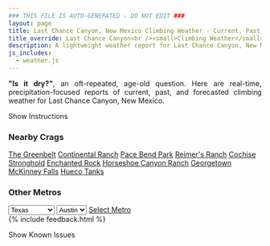 ```yaml
---
### THIS FILE IS AUTO-GENERATED - DO NOT EDIT ###
layout: page
title: Last Chance Canyon, New Mexico Climbing Weather - Current, Past, and Forecasted Report
title_override: Last Chance Canyon<br /><small>Climbing Weather</small>
description: A lightweight weather report for Last Chance Canyon, New Mexico. Optimized for slow internet connections.
js_includes:
  - weather.js
---
```


<section class="measure center lh-copy f5-ns f6 ph2 mv4" style="text-align: justify;">
<strong>"Is it dry?"</strong>, an oft-repeated, age-old question. Here are real-time,
precipitation-focused reports of current, past, and forecasted climbing weather for Last Chance Canyon, New Mexico.
</section>

<p id="settings-toggle" class="mw5 b center tc hover-light-red black-70 pointer">Show Instructions</p>
<section id="settings" class="overflow-hidden" style="display:none;">
    <div class="mv2 ph2 center">
        <div class="fn f6 tc pv2">
            <p class="measure lh-copy center"><strong>Show/hide hourly forecasts</strong> by clicking the desired day.</p>
            <hr class="mw5 p0 mv2 o-60 b0 bt b--light-red light-red bg-light-red">
            <p class="measure lh-copy center"><strong>Current and Past conditions</strong> are measured by the nearest weather station. <strong>Forecast conditions</strong> are calculated and polled separately.</p>
            <hr class="mw5 p0 mv2 o-60 b0 bt b--light-red light-red bg-light-red">
            <p class="measure lh-copy center"><strong>Having issues?</strong> Try <a id="clear-cache" class="no-underline relative fancy-link light-red hover-light-red" href="#">clearing the local cache</a>.</p>
            <hr class="mw5 p0 mv2 o-60 b0 bt b--light-red light-red bg-light-red">
            <p class="measure lh-copy center">Weather data sourced from <a class="no-underline fancy-link relative light-red" target="_blank" href="https://www.weather.gov/documentation/services-web-api">weather.gov</a>.</p>
        </div>
    </div>
</section>
<section id="weather" data-crag="last-chance-canyon-new-mexico" class="mv4-ns mv3 ph2 center"></section>
<section id="nearby" class="tc lh-copy">
  <h3>Nearby Crags</h3>
<a class="nowrap no-underline fancy-link relative light-red mh3" href="/crags/the-greenbelt-texas-weather.html">The Greenbelt</a>
<a class="nowrap no-underline fancy-link relative light-red mh3" href="/crags/continental-ranch-texas-weather.html">Continental Ranch</a>
<a class="nowrap no-underline fancy-link relative light-red mh3" href="/crags/pace-bend-park-texas-weather.html">Pace Bend Park</a>
<a class="nowrap no-underline fancy-link relative light-red mh3" href="/crags/reimers-ranch-texas-weather.html">Reimer's Ranch</a>
<a class="nowrap no-underline fancy-link relative light-red mh3" href="/crags/cochise-stronghold-arizona-weather.html">Cochise Stronghold</a>
<a class="nowrap no-underline fancy-link relative light-red mh3" href="/crags/enchanted-rock-texas-weather.html">Enchanted Rock</a>
<a class="nowrap no-underline fancy-link relative light-red mh3" href="/crags/horseshoe-canyon-ranch-arkansas-weather.html">Horseshoe Canyon Ranch</a>
<a class="nowrap no-underline fancy-link relative light-red mh3" href="/crags/georgetown-texas-weather.html">Georgetown</a>
<a class="nowrap no-underline fancy-link relative light-red mh3" href="/crags/mckinney-falls-texas-weather.html">McKinney Falls</a>
<a class="nowrap no-underline fancy-link relative light-red mh3" href="/crags/hueco-tanks-texas-weather.html">Hueco Tanks</a>
</section>
<section id="nearby" class="tc lh-copy">
  <h3>Other Metros</h3>
  <select class="ma1 bg-near-white pa2" id="stateSel">
    <option value="Texas" selected>Texas</option>
    <option value="Washington">Washington</option>
    <option value="Colorado">Colorado</option>
    <option value="Tennessee">Tennessee</option>
    <option value="Utah">Utah</option>
    <option value="California">California</option>
  </select>
  <select class="ma1 bg-near-white pa2" id="citySel">
    <option value="Austin" selected>Austin</option>
  </select>
  <a id="selectMetro" class="f6 link dim ph3 pv2 ma1 dib white bg-light-red" href="/crags/austin-texas-weather.html">Select Metro</a>
  <script>
    var states = [];
    states["Texas"] = "Austin"
    states["Washington"] = "Seattle"
    states["Colorado"] = "Denver"
    states["Tennessee"] = "Nashville"
    states["Utah"] = "Salt Lake City"
    states["California"] = "San Francisco|Los Angeles"
  </script>
</section>
{% include feedback.html %}
<p id="issues-toggle" class="mw5 b center tc hover-light-red black-70 pointer">Show Known Issues</p>
<section id="issues" class="overflow-hidden tc f6">
</section>

<script>
  var weekly_MAF_16_149 = {"updated":"2021-10-17T07:41:27+00:00","units":"us","forecastGenerator":"BaselineForecastGenerator","generatedAt":"2021-10-17T08:42:36+00:00","updateTime":"2021-10-17T07:41:27+00:00","validTimes":"2021-10-17T01:00:00+00:00/P8DT6H","elevation":{"unitCode":"wmoUnit:m","value":1432.8648},"periods":[{"number":1,"name":"Overnight","startTime":"2021-10-17T02:00:00-06:00","endTime":"2021-10-17T06:00:00-06:00","isDaytime":false,"temperature":47,"temperatureUnit":"F","temperatureTrend":null,"windSpeed":"7 mph","windDirection":"ESE","icon":"https://api.weather.gov/icons/land/night/sct?size=medium","shortForecast":"Partly Cloudy","detailedForecast":"Partly cloudy, with a low around 47. East southeast wind around 7 mph."},{"number":2,"name":"Sunday","startTime":"2021-10-17T06:00:00-06:00","endTime":"2021-10-17T18:00:00-06:00","isDaytime":true,"temperature":74,"temperatureUnit":"F","temperatureTrend":null,"windSpeed":"6 to 9 mph","windDirection":"ESE","icon":"https://api.weather.gov/icons/land/day/few?size=medium","shortForecast":"Sunny","detailedForecast":"Sunny, with a high near 74. East southeast wind 6 to 9 mph."},{"number":3,"name":"Sunday Night","startTime":"2021-10-17T18:00:00-06:00","endTime":"2021-10-18T06:00:00-06:00","isDaytime":false,"temperature":54,"temperatureUnit":"F","temperatureTrend":null,"windSpeed":"3 to 9 mph","windDirection":"SSE","icon":"https://api.weather.gov/icons/land/night/sct?size=medium","shortForecast":"Partly Cloudy","detailedForecast":"Partly cloudy, with a low around 54. South southeast wind 3 to 9 mph."},{"number":4,"name":"Monday","startTime":"2021-10-18T06:00:00-06:00","endTime":"2021-10-18T18:00:00-06:00","isDaytime":true,"temperature":79,"temperatureUnit":"F","temperatureTrend":null,"windSpeed":"7 to 18 mph","windDirection":"SW","icon":"https://api.weather.gov/icons/land/day/sct?size=medium","shortForecast":"Mostly Sunny","detailedForecast":"Mostly sunny, with a high near 79. Southwest wind 7 to 18 mph, with gusts as high as 26 mph."},{"number":5,"name":"Monday Night","startTime":"2021-10-18T18:00:00-06:00","endTime":"2021-10-19T06:00:00-06:00","isDaytime":false,"temperature":53,"temperatureUnit":"F","temperatureTrend":null,"windSpeed":"6 to 10 mph","windDirection":"SW","icon":"https://api.weather.gov/icons/land/night/few?size=medium","shortForecast":"Mostly Clear","detailedForecast":"Mostly clear, with a low around 53. Southwest wind 6 to 10 mph."},{"number":6,"name":"Tuesday","startTime":"2021-10-19T06:00:00-06:00","endTime":"2021-10-19T18:00:00-06:00","isDaytime":true,"temperature":77,"temperatureUnit":"F","temperatureTrend":null,"windSpeed":"6 to 16 mph","windDirection":"WSW","icon":"https://api.weather.gov/icons/land/day/skc?size=medium","shortForecast":"Sunny","detailedForecast":"Sunny, with a high near 77. West southwest wind 6 to 16 mph, with gusts as high as 23 mph."},{"number":7,"name":"Tuesday Night","startTime":"2021-10-19T18:00:00-06:00","endTime":"2021-10-20T06:00:00-06:00","isDaytime":false,"temperature":52,"temperatureUnit":"F","temperatureTrend":null,"windSpeed":"2 to 10 mph","windDirection":"WSW","icon":"https://api.weather.gov/icons/land/night/skc?size=medium","shortForecast":"Clear","detailedForecast":"Clear, with a low around 52. West southwest wind 2 to 10 mph."},{"number":8,"name":"Wednesday","startTime":"2021-10-20T06:00:00-06:00","endTime":"2021-10-20T18:00:00-06:00","isDaytime":true,"temperature":76,"temperatureUnit":"F","temperatureTrend":null,"windSpeed":"2 to 8 mph","windDirection":"W","icon":"https://api.weather.gov/icons/land/day/few?size=medium","shortForecast":"Sunny","detailedForecast":"Sunny, with a high near 76. West wind 2 to 8 mph."},{"number":9,"name":"Wednesday Night","startTime":"2021-10-20T18:00:00-06:00","endTime":"2021-10-21T06:00:00-06:00","isDaytime":false,"temperature":52,"temperatureUnit":"F","temperatureTrend":null,"windSpeed":"6 mph","windDirection":"SE","icon":"https://api.weather.gov/icons/land/night/sct?size=medium","shortForecast":"Partly Cloudy","detailedForecast":"Partly cloudy, with a low around 52. Southeast wind around 6 mph."},{"number":10,"name":"Thursday","startTime":"2021-10-21T06:00:00-06:00","endTime":"2021-10-21T18:00:00-06:00","isDaytime":true,"temperature":78,"temperatureUnit":"F","temperatureTrend":null,"windSpeed":"5 to 9 mph","windDirection":"SE","icon":"https://api.weather.gov/icons/land/day/few?size=medium","shortForecast":"Sunny","detailedForecast":"Sunny, with a high near 78."},{"number":11,"name":"Thursday Night","startTime":"2021-10-21T18:00:00-06:00","endTime":"2021-10-22T06:00:00-06:00","isDaytime":false,"temperature":53,"temperatureUnit":"F","temperatureTrend":null,"windSpeed":"3 to 7 mph","windDirection":"SSW","icon":"https://api.weather.gov/icons/land/night/few?size=medium","shortForecast":"Mostly Clear","detailedForecast":"Mostly clear, with a low around 53."},{"number":12,"name":"Friday","startTime":"2021-10-22T06:00:00-06:00","endTime":"2021-10-22T18:00:00-06:00","isDaytime":true,"temperature":79,"temperatureUnit":"F","temperatureTrend":null,"windSpeed":"5 to 9 mph","windDirection":"SW","icon":"https://api.weather.gov/icons/land/day/skc?size=medium","shortForecast":"Sunny","detailedForecast":"Sunny, with a high near 79."},{"number":13,"name":"Friday Night","startTime":"2021-10-22T18:00:00-06:00","endTime":"2021-10-23T06:00:00-06:00","isDaytime":false,"temperature":54,"temperatureUnit":"F","temperatureTrend":null,"windSpeed":"5 to 9 mph","windDirection":"SSE","icon":"https://api.weather.gov/icons/land/night/few?size=medium","shortForecast":"Mostly Clear","detailedForecast":"Mostly clear, with a low around 54."},{"number":14,"name":"Saturday","startTime":"2021-10-23T06:00:00-06:00","endTime":"2021-10-23T18:00:00-06:00","isDaytime":true,"temperature":79,"temperatureUnit":"F","temperatureTrend":null,"windSpeed":"6 to 13 mph","windDirection":"SSW","icon":"https://api.weather.gov/icons/land/day/few?size=medium","shortForecast":"Sunny","detailedForecast":"Sunny, with a high near 79."}]}
  var hourly_MAF_16_149 = {"@context":["https://geojson.org/geojson-ld/geojson-context.jsonld",{"@version":"1.1","wx":"https://api.weather.gov/ontology#","geo":"http://www.opengis.net/ont/geosparql#","unit":"http://codes.wmo.int/common/unit/","@vocab":"https://api.weather.gov/ontology#"}],"type":"Feature","geometry":{"type":"Polygon","coordinates":[[[-104.959325,32.2429823],[-104.9573598,32.2203925],[-104.93070320000001,32.222049600000005],[-104.93266310000001,32.244639600000006],[-104.959325,32.2429823]]]},"properties":{"updated":"2021-10-17T07:41:27+00:00","units":"us","forecastGenerator":"HourlyForecastGenerator","generatedAt":"2021-10-17T08:42:37+00:00","updateTime":"2021-10-17T07:41:27+00:00","validTimes":"2021-10-17T01:00:00+00:00/P8DT6H","elevation":{"unitCode":"wmoUnit:m","value":1432.8648},"periods":[{"number":1,"name":"","startTime":"2021-10-17T02:00:00-06:00","endTime":"2021-10-17T03:00:00-06:00","isDaytime":false,"temperature":49,"temperatureUnit":"F","temperatureTrend":null,"windSpeed":"7 mph","windDirection":"E","icon":"https://api.weather.gov/icons/land/night/sct?size=small","shortForecast":"Partly Cloudy","detailedForecast":""},{"number":2,"name":"","startTime":"2021-10-17T03:00:00-06:00","endTime":"2021-10-17T04:00:00-06:00","isDaytime":false,"temperature":49,"temperatureUnit":"F","temperatureTrend":null,"windSpeed":"6 mph","windDirection":"ESE","icon":"https://api.weather.gov/icons/land/night/sct?size=small","shortForecast":"Partly Cloudy","detailedForecast":""},{"number":3,"name":"","startTime":"2021-10-17T04:00:00-06:00","endTime":"2021-10-17T05:00:00-06:00","isDaytime":false,"temperature":49,"temperatureUnit":"F","temperatureTrend":null,"windSpeed":"6 mph","windDirection":"ESE","icon":"https://api.weather.gov/icons/land/night/sct?size=small","shortForecast":"Partly Cloudy","detailedForecast":""},{"number":4,"name":"","startTime":"2021-10-17T05:00:00-06:00","endTime":"2021-10-17T06:00:00-06:00","isDaytime":false,"temperature":48,"temperatureUnit":"F","temperatureTrend":null,"windSpeed":"6 mph","windDirection":"ESE","icon":"https://api.weather.gov/icons/land/night/sct?size=small","shortForecast":"Partly Cloudy","detailedForecast":""},{"number":5,"name":"","startTime":"2021-10-17T06:00:00-06:00","endTime":"2021-10-17T07:00:00-06:00","isDaytime":true,"temperature":48,"temperatureUnit":"F","temperatureTrend":null,"windSpeed":"8 mph","windDirection":"ESE","icon":"https://api.weather.gov/icons/land/day/sct?size=small","shortForecast":"Mostly Sunny","detailedForecast":""},{"number":6,"name":"","startTime":"2021-10-17T07:00:00-06:00","endTime":"2021-10-17T08:00:00-06:00","isDaytime":true,"temperature":47,"temperatureUnit":"F","temperatureTrend":null,"windSpeed":"7 mph","windDirection":"ESE","icon":"https://api.weather.gov/icons/land/day/sct?size=small","shortForecast":"Mostly Sunny","detailedForecast":""},{"number":7,"name":"","startTime":"2021-10-17T08:00:00-06:00","endTime":"2021-10-17T09:00:00-06:00","isDaytime":true,"temperature":50,"temperatureUnit":"F","temperatureTrend":null,"windSpeed":"6 mph","windDirection":"ESE","icon":"https://api.weather.gov/icons/land/day/few?size=small","shortForecast":"Sunny","detailedForecast":""},{"number":8,"name":"","startTime":"2021-10-17T09:00:00-06:00","endTime":"2021-10-17T10:00:00-06:00","isDaytime":true,"temperature":57,"temperatureUnit":"F","temperatureTrend":null,"windSpeed":"6 mph","windDirection":"ESE","icon":"https://api.weather.gov/icons/land/day/few?size=small","shortForecast":"Sunny","detailedForecast":""},{"number":9,"name":"","startTime":"2021-10-17T10:00:00-06:00","endTime":"2021-10-17T11:00:00-06:00","isDaytime":true,"temperature":62,"temperatureUnit":"F","temperatureTrend":null,"windSpeed":"6 mph","windDirection":"NNW","icon":"https://api.weather.gov/icons/land/day/few?size=small","shortForecast":"Sunny","detailedForecast":""},{"number":10,"name":"","startTime":"2021-10-17T11:00:00-06:00","endTime":"2021-10-17T12:00:00-06:00","isDaytime":true,"temperature":66,"temperatureUnit":"F","temperatureTrend":null,"windSpeed":"7 mph","windDirection":"N","icon":"https://api.weather.gov/icons/land/day/few?size=small","shortForecast":"Sunny","detailedForecast":""},{"number":11,"name":"","startTime":"2021-10-17T12:00:00-06:00","endTime":"2021-10-17T13:00:00-06:00","isDaytime":true,"temperature":68,"temperatureUnit":"F","temperatureTrend":null,"windSpeed":"8 mph","windDirection":"S","icon":"https://api.weather.gov/icons/land/day/skc?size=small","shortForecast":"Sunny","detailedForecast":""},{"number":12,"name":"","startTime":"2021-10-17T13:00:00-06:00","endTime":"2021-10-17T14:00:00-06:00","isDaytime":true,"temperature":71,"temperatureUnit":"F","temperatureTrend":null,"windSpeed":"8 mph","windDirection":"S","icon":"https://api.weather.gov/icons/land/day/skc?size=small","shortForecast":"Sunny","detailedForecast":""},{"number":13,"name":"","startTime":"2021-10-17T14:00:00-06:00","endTime":"2021-10-17T15:00:00-06:00","isDaytime":true,"temperature":72,"temperatureUnit":"F","temperatureTrend":null,"windSpeed":"8 mph","windDirection":"SSE","icon":"https://api.weather.gov/icons/land/day/skc?size=small","shortForecast":"Sunny","detailedForecast":""},{"number":14,"name":"","startTime":"2021-10-17T15:00:00-06:00","endTime":"2021-10-17T16:00:00-06:00","isDaytime":true,"temperature":73,"temperatureUnit":"F","temperatureTrend":null,"windSpeed":"8 mph","windDirection":"SSE","icon":"https://api.weather.gov/icons/land/day/skc?size=small","shortForecast":"Sunny","detailedForecast":""},{"number":15,"name":"","startTime":"2021-10-17T16:00:00-06:00","endTime":"2021-10-17T17:00:00-06:00","isDaytime":true,"temperature":74,"temperatureUnit":"F","temperatureTrend":null,"windSpeed":"8 mph","windDirection":"SSE","icon":"https://api.weather.gov/icons/land/day/skc?size=small","shortForecast":"Sunny","detailedForecast":""},{"number":16,"name":"","startTime":"2021-10-17T17:00:00-06:00","endTime":"2021-10-17T18:00:00-06:00","isDaytime":true,"temperature":73,"temperatureUnit":"F","temperatureTrend":null,"windSpeed":"9 mph","windDirection":"SSE","icon":"https://api.weather.gov/icons/land/day/few?size=small","shortForecast":"Sunny","detailedForecast":""},{"number":17,"name":"","startTime":"2021-10-17T18:00:00-06:00","endTime":"2021-10-17T19:00:00-06:00","isDaytime":false,"temperature":70,"temperatureUnit":"F","temperatureTrend":null,"windSpeed":"9 mph","windDirection":"SSE","icon":"https://api.weather.gov/icons/land/night/few?size=small","shortForecast":"Mostly Clear","detailedForecast":""},{"number":18,"name":"","startTime":"2021-10-17T19:00:00-06:00","endTime":"2021-10-17T20:00:00-06:00","isDaytime":false,"temperature":65,"temperatureUnit":"F","temperatureTrend":null,"windSpeed":"8 mph","windDirection":"SE","icon":"https://api.weather.gov/icons/land/night/few?size=small","shortForecast":"Mostly Clear","detailedForecast":""},{"number":19,"name":"","startTime":"2021-10-17T20:00:00-06:00","endTime":"2021-10-17T21:00:00-06:00","isDaytime":false,"temperature":63,"temperatureUnit":"F","temperatureTrend":null,"windSpeed":"9 mph","windDirection":"ESE","icon":"https://api.weather.gov/icons/land/night/few?size=small","shortForecast":"Mostly Clear","detailedForecast":""},{"number":20,"name":"","startTime":"2021-10-17T21:00:00-06:00","endTime":"2021-10-17T22:00:00-06:00","isDaytime":false,"temperature":62,"temperatureUnit":"F","temperatureTrend":null,"windSpeed":"9 mph","windDirection":"ESE","icon":"https://api.weather.gov/icons/land/night/sct?size=small","shortForecast":"Partly Cloudy","detailedForecast":""},{"number":21,"name":"","startTime":"2021-10-17T22:00:00-06:00","endTime":"2021-10-17T23:00:00-06:00","isDaytime":false,"temperature":60,"temperatureUnit":"F","temperatureTrend":null,"windSpeed":"9 mph","windDirection":"E","icon":"https://api.weather.gov/icons/land/night/sct?size=small","shortForecast":"Partly Cloudy","detailedForecast":""},{"number":22,"name":"","startTime":"2021-10-17T23:00:00-06:00","endTime":"2021-10-18T00:00:00-06:00","isDaytime":false,"temperature":59,"temperatureUnit":"F","temperatureTrend":null,"windSpeed":"9 mph","windDirection":"E","icon":"https://api.weather.gov/icons/land/night/bkn?size=small","shortForecast":"Mostly Cloudy","detailedForecast":""},{"number":23,"name":"","startTime":"2021-10-18T00:00:00-06:00","endTime":"2021-10-18T01:00:00-06:00","isDaytime":false,"temperature":58,"temperatureUnit":"F","temperatureTrend":null,"windSpeed":"8 mph","windDirection":"E","icon":"https://api.weather.gov/icons/land/night/bkn?size=small","shortForecast":"Mostly Cloudy","detailedForecast":""},{"number":24,"name":"","startTime":"2021-10-18T01:00:00-06:00","endTime":"2021-10-18T02:00:00-06:00","isDaytime":false,"temperature":57,"temperatureUnit":"F","temperatureTrend":null,"windSpeed":"3 mph","windDirection":"E","icon":"https://api.weather.gov/icons/land/night/bkn?size=small","shortForecast":"Mostly Cloudy","detailedForecast":""},{"number":25,"name":"","startTime":"2021-10-18T02:00:00-06:00","endTime":"2021-10-18T03:00:00-06:00","isDaytime":false,"temperature":58,"temperatureUnit":"F","temperatureTrend":null,"windSpeed":"3 mph","windDirection":"SSW","icon":"https://api.weather.gov/icons/land/night/bkn?size=small","shortForecast":"Mostly Cloudy","detailedForecast":""},{"number":26,"name":"","startTime":"2021-10-18T03:00:00-06:00","endTime":"2021-10-18T04:00:00-06:00","isDaytime":false,"temperature":57,"temperatureUnit":"F","temperatureTrend":null,"windSpeed":"7 mph","windDirection":"SSW","icon":"https://api.weather.gov/icons/land/night/bkn?size=small","shortForecast":"Mostly Cloudy","detailedForecast":""},{"number":27,"name":"","startTime":"2021-10-18T04:00:00-06:00","endTime":"2021-10-18T05:00:00-06:00","isDaytime":false,"temperature":57,"temperatureUnit":"F","temperatureTrend":null,"windSpeed":"8 mph","windDirection":"S","icon":"https://api.weather.gov/icons/land/night/bkn?size=small","shortForecast":"Mostly Cloudy","detailedForecast":""},{"number":28,"name":"","startTime":"2021-10-18T05:00:00-06:00","endTime":"2021-10-18T06:00:00-06:00","isDaytime":false,"temperature":56,"temperatureUnit":"F","temperatureTrend":null,"windSpeed":"9 mph","windDirection":"SSW","icon":"https://api.weather.gov/icons/land/night/bkn?size=small","shortForecast":"Mostly Cloudy","detailedForecast":""},{"number":29,"name":"","startTime":"2021-10-18T06:00:00-06:00","endTime":"2021-10-18T07:00:00-06:00","isDaytime":true,"temperature":56,"temperatureUnit":"F","temperatureTrend":null,"windSpeed":"8 mph","windDirection":"SSW","icon":"https://api.weather.gov/icons/land/day/bkn?size=small","shortForecast":"Mostly Cloudy","detailedForecast":""},{"number":30,"name":"","startTime":"2021-10-18T07:00:00-06:00","endTime":"2021-10-18T08:00:00-06:00","isDaytime":true,"temperature":54,"temperatureUnit":"F","temperatureTrend":null,"windSpeed":"7 mph","windDirection":"SSW","icon":"https://api.weather.gov/icons/land/day/bkn?size=small","shortForecast":"Partly Sunny","detailedForecast":""},{"number":31,"name":"","startTime":"2021-10-18T08:00:00-06:00","endTime":"2021-10-18T09:00:00-06:00","isDaytime":true,"temperature":58,"temperatureUnit":"F","temperatureTrend":null,"windSpeed":"7 mph","windDirection":"SSW","icon":"https://api.weather.gov/icons/land/day/bkn?size=small","shortForecast":"Partly Sunny","detailedForecast":""},{"number":32,"name":"","startTime":"2021-10-18T09:00:00-06:00","endTime":"2021-10-18T10:00:00-06:00","isDaytime":true,"temperature":63,"temperatureUnit":"F","temperatureTrend":null,"windSpeed":"8 mph","windDirection":"WSW","icon":"https://api.weather.gov/icons/land/day/bkn?size=small","shortForecast":"Partly Sunny","detailedForecast":""},{"number":33,"name":"","startTime":"2021-10-18T10:00:00-06:00","endTime":"2021-10-18T11:00:00-06:00","isDaytime":true,"temperature":68,"temperatureUnit":"F","temperatureTrend":null,"windSpeed":"10 mph","windDirection":"WSW","icon":"https://api.weather.gov/icons/land/day/bkn?size=small","shortForecast":"Partly Sunny","detailedForecast":""},{"number":34,"name":"","startTime":"2021-10-18T11:00:00-06:00","endTime":"2021-10-18T12:00:00-06:00","isDaytime":true,"temperature":71,"temperatureUnit":"F","temperatureTrend":null,"windSpeed":"12 mph","windDirection":"WSW","icon":"https://api.weather.gov/icons/land/day/sct?size=small","shortForecast":"Mostly Sunny","detailedForecast":""},{"number":35,"name":"","startTime":"2021-10-18T12:00:00-06:00","endTime":"2021-10-18T13:00:00-06:00","isDaytime":true,"temperature":74,"temperatureUnit":"F","temperatureTrend":null,"windSpeed":"14 mph","windDirection":"WSW","icon":"https://api.weather.gov/icons/land/day/sct?size=small","shortForecast":"Mostly Sunny","detailedForecast":""},{"number":36,"name":"","startTime":"2021-10-18T13:00:00-06:00","endTime":"2021-10-18T14:00:00-06:00","isDaytime":true,"temperature":76,"temperatureUnit":"F","temperatureTrend":null,"windSpeed":"16 mph","windDirection":"WSW","icon":"https://api.weather.gov/icons/land/day/sct?size=small","shortForecast":"Mostly Sunny","detailedForecast":""},{"number":37,"name":"","startTime":"2021-10-18T14:00:00-06:00","endTime":"2021-10-18T15:00:00-06:00","isDaytime":true,"temperature":78,"temperatureUnit":"F","temperatureTrend":null,"windSpeed":"17 mph","windDirection":"WSW","icon":"https://api.weather.gov/icons/land/day/sct?size=small","shortForecast":"Mostly Sunny","detailedForecast":""},{"number":38,"name":"","startTime":"2021-10-18T15:00:00-06:00","endTime":"2021-10-18T16:00:00-06:00","isDaytime":true,"temperature":79,"temperatureUnit":"F","temperatureTrend":null,"windSpeed":"18 mph","windDirection":"WSW","icon":"https://api.weather.gov/icons/land/day/few?size=small","shortForecast":"Sunny","detailedForecast":""},{"number":39,"name":"","startTime":"2021-10-18T16:00:00-06:00","endTime":"2021-10-18T17:00:00-06:00","isDaytime":true,"temperature":79,"temperatureUnit":"F","temperatureTrend":null,"windSpeed":"18 mph","windDirection":"WSW","icon":"https://api.weather.gov/icons/land/day/few?size=small","shortForecast":"Sunny","detailedForecast":""},{"number":40,"name":"","startTime":"2021-10-18T17:00:00-06:00","endTime":"2021-10-18T18:00:00-06:00","isDaytime":true,"temperature":78,"temperatureUnit":"F","temperatureTrend":null,"windSpeed":"18 mph","windDirection":"WSW","icon":"https://api.weather.gov/icons/land/day/few?size=small","shortForecast":"Sunny","detailedForecast":""},{"number":41,"name":"","startTime":"2021-10-18T18:00:00-06:00","endTime":"2021-10-18T19:00:00-06:00","isDaytime":false,"temperature":76,"temperatureUnit":"F","temperatureTrend":null,"windSpeed":"10 mph","windDirection":"SW","icon":"https://api.weather.gov/icons/land/night/few?size=small","shortForecast":"Mostly Clear","detailedForecast":""},{"number":42,"name":"","startTime":"2021-10-18T19:00:00-06:00","endTime":"2021-10-18T20:00:00-06:00","isDaytime":false,"temperature":72,"temperatureUnit":"F","temperatureTrend":null,"windSpeed":"8 mph","windDirection":"SW","icon":"https://api.weather.gov/icons/land/night/few?size=small","shortForecast":"Mostly Clear","detailedForecast":""},{"number":43,"name":"","startTime":"2021-10-18T20:00:00-06:00","endTime":"2021-10-18T21:00:00-06:00","isDaytime":false,"temperature":68,"temperatureUnit":"F","temperatureTrend":null,"windSpeed":"7 mph","windDirection":"SSW","icon":"https://api.weather.gov/icons/land/night/few?size=small","shortForecast":"Mostly Clear","detailedForecast":""},{"number":44,"name":"","startTime":"2021-10-18T21:00:00-06:00","endTime":"2021-10-18T22:00:00-06:00","isDaytime":false,"temperature":65,"temperatureUnit":"F","temperatureTrend":null,"windSpeed":"6 mph","windDirection":"SSW","icon":"https://api.weather.gov/icons/land/night/few?size=small","shortForecast":"Mostly Clear","detailedForecast":""},{"number":45,"name":"","startTime":"2021-10-18T22:00:00-06:00","endTime":"2021-10-18T23:00:00-06:00","isDaytime":false,"temperature":63,"temperatureUnit":"F","temperatureTrend":null,"windSpeed":"6 mph","windDirection":"SSW","icon":"https://api.weather.gov/icons/land/night/few?size=small","shortForecast":"Mostly Clear","detailedForecast":""},{"number":46,"name":"","startTime":"2021-10-18T23:00:00-06:00","endTime":"2021-10-19T00:00:00-06:00","isDaytime":false,"temperature":62,"temperatureUnit":"F","temperatureTrend":null,"windSpeed":"7 mph","windDirection":"SW","icon":"https://api.weather.gov/icons/land/night/few?size=small","shortForecast":"Mostly Clear","detailedForecast":""},{"number":47,"name":"","startTime":"2021-10-19T00:00:00-06:00","endTime":"2021-10-19T01:00:00-06:00","isDaytime":false,"temperature":61,"temperatureUnit":"F","temperatureTrend":null,"windSpeed":"7 mph","windDirection":"SW","icon":"https://api.weather.gov/icons/land/night/skc?size=small","shortForecast":"Clear","detailedForecast":""},{"number":48,"name":"","startTime":"2021-10-19T01:00:00-06:00","endTime":"2021-10-19T02:00:00-06:00","isDaytime":false,"temperature":59,"temperatureUnit":"F","temperatureTrend":null,"windSpeed":"7 mph","windDirection":"SW","icon":"https://api.weather.gov/icons/land/night/skc?size=small","shortForecast":"Clear","detailedForecast":""},{"number":49,"name":"","startTime":"2021-10-19T02:00:00-06:00","endTime":"2021-10-19T03:00:00-06:00","isDaytime":false,"temperature":58,"temperatureUnit":"F","temperatureTrend":null,"windSpeed":"6 mph","windDirection":"SW","icon":"https://api.weather.gov/icons/land/night/skc?size=small","shortForecast":"Clear","detailedForecast":""},{"number":50,"name":"","startTime":"2021-10-19T03:00:00-06:00","endTime":"2021-10-19T04:00:00-06:00","isDaytime":false,"temperature":56,"temperatureUnit":"F","temperatureTrend":null,"windSpeed":"6 mph","windDirection":"SW","icon":"https://api.weather.gov/icons/land/night/skc?size=small","shortForecast":"Clear","detailedForecast":""},{"number":51,"name":"","startTime":"2021-10-19T04:00:00-06:00","endTime":"2021-10-19T05:00:00-06:00","isDaytime":false,"temperature":54,"temperatureUnit":"F","temperatureTrend":null,"windSpeed":"6 mph","windDirection":"SW","icon":"https://api.weather.gov/icons/land/night/skc?size=small","shortForecast":"Clear","detailedForecast":""},{"number":52,"name":"","startTime":"2021-10-19T05:00:00-06:00","endTime":"2021-10-19T06:00:00-06:00","isDaytime":false,"temperature":53,"temperatureUnit":"F","temperatureTrend":null,"windSpeed":"6 mph","windDirection":"SW","icon":"https://api.weather.gov/icons/land/night/skc?size=small","shortForecast":"Clear","detailedForecast":""},{"number":53,"name":"","startTime":"2021-10-19T06:00:00-06:00","endTime":"2021-10-19T07:00:00-06:00","isDaytime":true,"temperature":53,"temperatureUnit":"F","temperatureTrend":null,"windSpeed":"6 mph","windDirection":"SW","icon":"https://api.weather.gov/icons/land/day/few?size=small","shortForecast":"Sunny","detailedForecast":""},{"number":54,"name":"","startTime":"2021-10-19T07:00:00-06:00","endTime":"2021-10-19T08:00:00-06:00","isDaytime":true,"temperature":55,"temperatureUnit":"F","temperatureTrend":null,"windSpeed":"7 mph","windDirection":"SW","icon":"https://api.weather.gov/icons/land/day/few?size=small","shortForecast":"Sunny","detailedForecast":""},{"number":55,"name":"","startTime":"2021-10-19T08:00:00-06:00","endTime":"2021-10-19T09:00:00-06:00","isDaytime":true,"temperature":58,"temperatureUnit":"F","temperatureTrend":null,"windSpeed":"8 mph","windDirection":"WSW","icon":"https://api.weather.gov/icons/land/day/few?size=small","shortForecast":"Sunny","detailedForecast":""},{"number":56,"name":"","startTime":"2021-10-19T09:00:00-06:00","endTime":"2021-10-19T10:00:00-06:00","isDaytime":true,"temperature":62,"temperatureUnit":"F","temperatureTrend":null,"windSpeed":"9 mph","windDirection":"WSW","icon":"https://api.weather.gov/icons/land/day/skc?size=small","shortForecast":"Sunny","detailedForecast":""},{"number":57,"name":"","startTime":"2021-10-19T10:00:00-06:00","endTime":"2021-10-19T11:00:00-06:00","isDaytime":true,"temperature":66,"temperatureUnit":"F","temperatureTrend":null,"windSpeed":"12 mph","windDirection":"WSW","icon":"https://api.weather.gov/icons/land/day/skc?size=small","shortForecast":"Sunny","detailedForecast":""},{"number":58,"name":"","startTime":"2021-10-19T11:00:00-06:00","endTime":"2021-10-19T12:00:00-06:00","isDaytime":true,"temperature":70,"temperatureUnit":"F","temperatureTrend":null,"windSpeed":"14 mph","windDirection":"WSW","icon":"https://api.weather.gov/icons/land/day/skc?size=small","shortForecast":"Sunny","detailedForecast":""},{"number":59,"name":"","startTime":"2021-10-19T12:00:00-06:00","endTime":"2021-10-19T13:00:00-06:00","isDaytime":true,"temperature":74,"temperatureUnit":"F","temperatureTrend":null,"windSpeed":"15 mph","windDirection":"WSW","icon":"https://api.weather.gov/icons/land/day/skc?size=small","shortForecast":"Sunny","detailedForecast":""},{"number":60,"name":"","startTime":"2021-10-19T13:00:00-06:00","endTime":"2021-10-19T14:00:00-06:00","isDaytime":true,"temperature":76,"temperatureUnit":"F","temperatureTrend":null,"windSpeed":"16 mph","windDirection":"WSW","icon":"https://api.weather.gov/icons/land/day/skc?size=small","shortForecast":"Sunny","detailedForecast":""},{"number":61,"name":"","startTime":"2021-10-19T14:00:00-06:00","endTime":"2021-10-19T15:00:00-06:00","isDaytime":true,"temperature":77,"temperatureUnit":"F","temperatureTrend":null,"windSpeed":"16 mph","windDirection":"WSW","icon":"https://api.weather.gov/icons/land/day/skc?size=small","shortForecast":"Sunny","detailedForecast":""},{"number":62,"name":"","startTime":"2021-10-19T15:00:00-06:00","endTime":"2021-10-19T16:00:00-06:00","isDaytime":true,"temperature":77,"temperatureUnit":"F","temperatureTrend":null,"windSpeed":"15 mph","windDirection":"WSW","icon":"https://api.weather.gov/icons/land/day/skc?size=small","shortForecast":"Sunny","detailedForecast":""},{"number":63,"name":"","startTime":"2021-10-19T16:00:00-06:00","endTime":"2021-10-19T17:00:00-06:00","isDaytime":true,"temperature":76,"temperatureUnit":"F","temperatureTrend":null,"windSpeed":"14 mph","windDirection":"WSW","icon":"https://api.weather.gov/icons/land/day/skc?size=small","shortForecast":"Sunny","detailedForecast":""},{"number":64,"name":"","startTime":"2021-10-19T17:00:00-06:00","endTime":"2021-10-19T18:00:00-06:00","isDaytime":true,"temperature":75,"temperatureUnit":"F","temperatureTrend":null,"windSpeed":"12 mph","windDirection":"WSW","icon":"https://api.weather.gov/icons/land/day/skc?size=small","shortForecast":"Sunny","detailedForecast":""},{"number":65,"name":"","startTime":"2021-10-19T18:00:00-06:00","endTime":"2021-10-19T19:00:00-06:00","isDaytime":false,"temperature":73,"temperatureUnit":"F","temperatureTrend":null,"windSpeed":"10 mph","windDirection":"WSW","icon":"https://api.weather.gov/icons/land/night/skc?size=small","shortForecast":"Clear","detailedForecast":""},{"number":66,"name":"","startTime":"2021-10-19T19:00:00-06:00","endTime":"2021-10-19T20:00:00-06:00","isDaytime":false,"temperature":69,"temperatureUnit":"F","temperatureTrend":null,"windSpeed":"9 mph","windDirection":"WSW","icon":"https://api.weather.gov/icons/land/night/skc?size=small","shortForecast":"Clear","detailedForecast":""},{"number":67,"name":"","startTime":"2021-10-19T20:00:00-06:00","endTime":"2021-10-19T21:00:00-06:00","isDaytime":false,"temperature":65,"temperatureUnit":"F","temperatureTrend":null,"windSpeed":"8 mph","windDirection":"WSW","icon":"https://api.weather.gov/icons/land/night/skc?size=small","shortForecast":"Clear","detailedForecast":""},{"number":68,"name":"","startTime":"2021-10-19T21:00:00-06:00","endTime":"2021-10-19T22:00:00-06:00","isDaytime":false,"temperature":62,"temperatureUnit":"F","temperatureTrend":null,"windSpeed":"7 mph","windDirection":"WSW","icon":"https://api.weather.gov/icons/land/night/skc?size=small","shortForecast":"Clear","detailedForecast":""},{"number":69,"name":"","startTime":"2021-10-19T22:00:00-06:00","endTime":"2021-10-19T23:00:00-06:00","isDaytime":false,"temperature":60,"temperatureUnit":"F","temperatureTrend":null,"windSpeed":"7 mph","windDirection":"WSW","icon":"https://api.weather.gov/icons/land/night/skc?size=small","shortForecast":"Clear","detailedForecast":""},{"number":70,"name":"","startTime":"2021-10-19T23:00:00-06:00","endTime":"2021-10-20T00:00:00-06:00","isDaytime":false,"temperature":59,"temperatureUnit":"F","temperatureTrend":null,"windSpeed":"6 mph","windDirection":"WSW","icon":"https://api.weather.gov/icons/land/night/skc?size=small","shortForecast":"Clear","detailedForecast":""},{"number":71,"name":"","startTime":"2021-10-20T00:00:00-06:00","endTime":"2021-10-20T01:00:00-06:00","isDaytime":false,"temperature":59,"temperatureUnit":"F","temperatureTrend":null,"windSpeed":"6 mph","windDirection":"WSW","icon":"https://api.weather.gov/icons/land/night/skc?size=small","shortForecast":"Clear","detailedForecast":""},{"number":72,"name":"","startTime":"2021-10-20T01:00:00-06:00","endTime":"2021-10-20T02:00:00-06:00","isDaytime":false,"temperature":58,"temperatureUnit":"F","temperatureTrend":null,"windSpeed":"5 mph","windDirection":"WSW","icon":"https://api.weather.gov/icons/land/night/skc?size=small","shortForecast":"Clear","detailedForecast":""},{"number":73,"name":"","startTime":"2021-10-20T02:00:00-06:00","endTime":"2021-10-20T03:00:00-06:00","isDaytime":false,"temperature":57,"temperatureUnit":"F","temperatureTrend":null,"windSpeed":"5 mph","windDirection":"WSW","icon":"https://api.weather.gov/icons/land/night/skc?size=small","shortForecast":"Clear","detailedForecast":""},{"number":74,"name":"","startTime":"2021-10-20T03:00:00-06:00","endTime":"2021-10-20T04:00:00-06:00","isDaytime":false,"temperature":55,"temperatureUnit":"F","temperatureTrend":null,"windSpeed":"3 mph","windDirection":"WSW","icon":"https://api.weather.gov/icons/land/night/few?size=small","shortForecast":"Mostly Clear","detailedForecast":""},{"number":75,"name":"","startTime":"2021-10-20T04:00:00-06:00","endTime":"2021-10-20T05:00:00-06:00","isDaytime":false,"temperature":53,"temperatureUnit":"F","temperatureTrend":null,"windSpeed":"3 mph","windDirection":"WSW","icon":"https://api.weather.gov/icons/land/night/few?size=small","shortForecast":"Mostly Clear","detailedForecast":""},{"number":76,"name":"","startTime":"2021-10-20T05:00:00-06:00","endTime":"2021-10-20T06:00:00-06:00","isDaytime":false,"temperature":52,"temperatureUnit":"F","temperatureTrend":null,"windSpeed":"2 mph","windDirection":"W","icon":"https://api.weather.gov/icons/land/night/few?size=small","shortForecast":"Mostly Clear","detailedForecast":""},{"number":77,"name":"","startTime":"2021-10-20T06:00:00-06:00","endTime":"2021-10-20T07:00:00-06:00","isDaytime":true,"temperature":52,"temperatureUnit":"F","temperatureTrend":null,"windSpeed":"2 mph","windDirection":"W","icon":"https://api.weather.gov/icons/land/day/few?size=small","shortForecast":"Sunny","detailedForecast":""},{"number":78,"name":"","startTime":"2021-10-20T07:00:00-06:00","endTime":"2021-10-20T08:00:00-06:00","isDaytime":true,"temperature":54,"temperatureUnit":"F","temperatureTrend":null,"windSpeed":"3 mph","windDirection":"W","icon":"https://api.weather.gov/icons/land/day/few?size=small","shortForecast":"Sunny","detailedForecast":""},{"number":79,"name":"","startTime":"2021-10-20T08:00:00-06:00","endTime":"2021-10-20T09:00:00-06:00","isDaytime":true,"temperature":57,"temperatureUnit":"F","temperatureTrend":null,"windSpeed":"3 mph","windDirection":"NW","icon":"https://api.weather.gov/icons/land/day/few?size=small","shortForecast":"Sunny","detailedForecast":""},{"number":80,"name":"","startTime":"2021-10-20T09:00:00-06:00","endTime":"2021-10-20T10:00:00-06:00","isDaytime":true,"temperature":61,"temperatureUnit":"F","temperatureTrend":null,"windSpeed":"5 mph","windDirection":"NNW","icon":"https://api.weather.gov/icons/land/day/few?size=small","shortForecast":"Sunny","detailedForecast":""},{"number":81,"name":"","startTime":"2021-10-20T10:00:00-06:00","endTime":"2021-10-20T11:00:00-06:00","isDaytime":true,"temperature":65,"temperatureUnit":"F","temperatureTrend":null,"windSpeed":"6 mph","windDirection":"NNW","icon":"https://api.weather.gov/icons/land/day/few?size=small","shortForecast":"Sunny","detailedForecast":""},{"number":82,"name":"","startTime":"2021-10-20T11:00:00-06:00","endTime":"2021-10-20T12:00:00-06:00","isDaytime":true,"temperature":69,"temperatureUnit":"F","temperatureTrend":null,"windSpeed":"6 mph","windDirection":"NW","icon":"https://api.weather.gov/icons/land/day/few?size=small","shortForecast":"Sunny","detailedForecast":""},{"number":83,"name":"","startTime":"2021-10-20T12:00:00-06:00","endTime":"2021-10-20T13:00:00-06:00","isDaytime":true,"temperature":72,"temperatureUnit":"F","temperatureTrend":null,"windSpeed":"7 mph","windDirection":"WNW","icon":"https://api.weather.gov/icons/land/day/few?size=small","shortForecast":"Sunny","detailedForecast":""},{"number":84,"name":"","startTime":"2021-10-20T13:00:00-06:00","endTime":"2021-10-20T14:00:00-06:00","isDaytime":true,"temperature":74,"temperatureUnit":"F","temperatureTrend":null,"windSpeed":"8 mph","windDirection":"W","icon":"https://api.weather.gov/icons/land/day/few?size=small","shortForecast":"Sunny","detailedForecast":""},{"number":85,"name":"","startTime":"2021-10-20T14:00:00-06:00","endTime":"2021-10-20T15:00:00-06:00","isDaytime":true,"temperature":75,"temperatureUnit":"F","temperatureTrend":null,"windSpeed":"8 mph","windDirection":"WSW","icon":"https://api.weather.gov/icons/land/day/few?size=small","shortForecast":"Sunny","detailedForecast":""},{"number":86,"name":"","startTime":"2021-10-20T15:00:00-06:00","endTime":"2021-10-20T16:00:00-06:00","isDaytime":true,"temperature":76,"temperatureUnit":"F","temperatureTrend":null,"windSpeed":"8 mph","windDirection":"SW","icon":"https://api.weather.gov/icons/land/day/few?size=small","shortForecast":"Sunny","detailedForecast":""},{"number":87,"name":"","startTime":"2021-10-20T16:00:00-06:00","endTime":"2021-10-20T17:00:00-06:00","isDaytime":true,"temperature":76,"temperatureUnit":"F","temperatureTrend":null,"windSpeed":"7 mph","windDirection":"SSW","icon":"https://api.weather.gov/icons/land/day/few?size=small","shortForecast":"Sunny","detailedForecast":""},{"number":88,"name":"","startTime":"2021-10-20T17:00:00-06:00","endTime":"2021-10-20T18:00:00-06:00","isDaytime":true,"temperature":74,"temperatureUnit":"F","temperatureTrend":null,"windSpeed":"7 mph","windDirection":"S","icon":"https://api.weather.gov/icons/land/day/few?size=small","shortForecast":"Sunny","detailedForecast":""},{"number":89,"name":"","startTime":"2021-10-20T18:00:00-06:00","endTime":"2021-10-20T19:00:00-06:00","isDaytime":false,"temperature":72,"temperatureUnit":"F","temperatureTrend":null,"windSpeed":"6 mph","windDirection":"SSE","icon":"https://api.weather.gov/icons/land/night/sct?size=small","shortForecast":"Partly Cloudy","detailedForecast":""},{"number":90,"name":"","startTime":"2021-10-20T19:00:00-06:00","endTime":"2021-10-20T20:00:00-06:00","isDaytime":false,"temperature":68,"temperatureUnit":"F","temperatureTrend":null,"windSpeed":"6 mph","windDirection":"SSE","icon":"https://api.weather.gov/icons/land/night/sct?size=small","shortForecast":"Partly Cloudy","detailedForecast":""},{"number":91,"name":"","startTime":"2021-10-20T20:00:00-06:00","endTime":"2021-10-20T21:00:00-06:00","isDaytime":false,"temperature":65,"temperatureUnit":"F","temperatureTrend":null,"windSpeed":"6 mph","windDirection":"SSE","icon":"https://api.weather.gov/icons/land/night/sct?size=small","shortForecast":"Partly Cloudy","detailedForecast":""},{"number":92,"name":"","startTime":"2021-10-20T21:00:00-06:00","endTime":"2021-10-20T22:00:00-06:00","isDaytime":false,"temperature":62,"temperatureUnit":"F","temperatureTrend":null,"windSpeed":"6 mph","windDirection":"SSE","icon":"https://api.weather.gov/icons/land/night/sct?size=small","shortForecast":"Partly Cloudy","detailedForecast":""},{"number":93,"name":"","startTime":"2021-10-20T22:00:00-06:00","endTime":"2021-10-20T23:00:00-06:00","isDaytime":false,"temperature":60,"temperatureUnit":"F","temperatureTrend":null,"windSpeed":"6 mph","windDirection":"SSE","icon":"https://api.weather.gov/icons/land/night/sct?size=small","shortForecast":"Partly Cloudy","detailedForecast":""},{"number":94,"name":"","startTime":"2021-10-20T23:00:00-06:00","endTime":"2021-10-21T00:00:00-06:00","isDaytime":false,"temperature":59,"temperatureUnit":"F","temperatureTrend":null,"windSpeed":"6 mph","windDirection":"ESE","icon":"https://api.weather.gov/icons/land/night/sct?size=small","shortForecast":"Partly Cloudy","detailedForecast":""},{"number":95,"name":"","startTime":"2021-10-21T00:00:00-06:00","endTime":"2021-10-21T01:00:00-06:00","isDaytime":false,"temperature":58,"temperatureUnit":"F","temperatureTrend":null,"windSpeed":"6 mph","windDirection":"ESE","icon":"https://api.weather.gov/icons/land/night/sct?size=small","shortForecast":"Partly Cloudy","detailedForecast":""},{"number":96,"name":"","startTime":"2021-10-21T01:00:00-06:00","endTime":"2021-10-21T02:00:00-06:00","isDaytime":false,"temperature":57,"temperatureUnit":"F","temperatureTrend":null,"windSpeed":"6 mph","windDirection":"ESE","icon":"https://api.weather.gov/icons/land/night/sct?size=small","shortForecast":"Partly Cloudy","detailedForecast":""},{"number":97,"name":"","startTime":"2021-10-21T02:00:00-06:00","endTime":"2021-10-21T03:00:00-06:00","isDaytime":false,"temperature":56,"temperatureUnit":"F","temperatureTrend":null,"windSpeed":"5 mph","windDirection":"E","icon":"https://api.weather.gov/icons/land/night/sct?size=small","shortForecast":"Partly Cloudy","detailedForecast":""},{"number":98,"name":"","startTime":"2021-10-21T03:00:00-06:00","endTime":"2021-10-21T04:00:00-06:00","isDaytime":false,"temperature":54,"temperatureUnit":"F","temperatureTrend":null,"windSpeed":"5 mph","windDirection":"E","icon":"https://api.weather.gov/icons/land/night/sct?size=small","shortForecast":"Partly Cloudy","detailedForecast":""},{"number":99,"name":"","startTime":"2021-10-21T04:00:00-06:00","endTime":"2021-10-21T05:00:00-06:00","isDaytime":false,"temperature":53,"temperatureUnit":"F","temperatureTrend":null,"windSpeed":"5 mph","windDirection":"E","icon":"https://api.weather.gov/icons/land/night/sct?size=small","shortForecast":"Partly Cloudy","detailedForecast":""},{"number":100,"name":"","startTime":"2021-10-21T05:00:00-06:00","endTime":"2021-10-21T06:00:00-06:00","isDaytime":false,"temperature":52,"temperatureUnit":"F","temperatureTrend":null,"windSpeed":"5 mph","windDirection":"E","icon":"https://api.weather.gov/icons/land/night/sct?size=small","shortForecast":"Partly Cloudy","detailedForecast":""},{"number":101,"name":"","startTime":"2021-10-21T06:00:00-06:00","endTime":"2021-10-21T07:00:00-06:00","isDaytime":true,"temperature":52,"temperatureUnit":"F","temperatureTrend":null,"windSpeed":"5 mph","windDirection":"E","icon":"https://api.weather.gov/icons/land/day/sct?size=small","shortForecast":"Mostly Sunny","detailedForecast":""},{"number":102,"name":"","startTime":"2021-10-21T07:00:00-06:00","endTime":"2021-10-21T08:00:00-06:00","isDaytime":true,"temperature":54,"temperatureUnit":"F","temperatureTrend":null,"windSpeed":"5 mph","windDirection":"E","icon":"https://api.weather.gov/icons/land/day/sct?size=small","shortForecast":"Mostly Sunny","detailedForecast":""},{"number":103,"name":"","startTime":"2021-10-21T08:00:00-06:00","endTime":"2021-10-21T09:00:00-06:00","isDaytime":true,"temperature":57,"temperatureUnit":"F","temperatureTrend":null,"windSpeed":"6 mph","windDirection":"E","icon":"https://api.weather.gov/icons/land/day/sct?size=small","shortForecast":"Mostly Sunny","detailedForecast":""},{"number":104,"name":"","startTime":"2021-10-21T09:00:00-06:00","endTime":"2021-10-21T10:00:00-06:00","isDaytime":true,"temperature":61,"temperatureUnit":"F","temperatureTrend":null,"windSpeed":"6 mph","windDirection":"ESE","icon":"https://api.weather.gov/icons/land/day/sct?size=small","shortForecast":"Mostly Sunny","detailedForecast":""},{"number":105,"name":"","startTime":"2021-10-21T10:00:00-06:00","endTime":"2021-10-21T11:00:00-06:00","isDaytime":true,"temperature":66,"temperatureUnit":"F","temperatureTrend":null,"windSpeed":"7 mph","windDirection":"SE","icon":"https://api.weather.gov/icons/land/day/sct?size=small","shortForecast":"Mostly Sunny","detailedForecast":""},{"number":106,"name":"","startTime":"2021-10-21T11:00:00-06:00","endTime":"2021-10-21T12:00:00-06:00","isDaytime":true,"temperature":70,"temperatureUnit":"F","temperatureTrend":null,"windSpeed":"7 mph","windDirection":"S","icon":"https://api.weather.gov/icons/land/day/sct?size=small","shortForecast":"Mostly Sunny","detailedForecast":""},{"number":107,"name":"","startTime":"2021-10-21T12:00:00-06:00","endTime":"2021-10-21T13:00:00-06:00","isDaytime":true,"temperature":74,"temperatureUnit":"F","temperatureTrend":null,"windSpeed":"8 mph","windDirection":"SSW","icon":"https://api.weather.gov/icons/land/day/few?size=small","shortForecast":"Sunny","detailedForecast":""},{"number":108,"name":"","startTime":"2021-10-21T13:00:00-06:00","endTime":"2021-10-21T14:00:00-06:00","isDaytime":true,"temperature":76,"temperatureUnit":"F","temperatureTrend":null,"windSpeed":"9 mph","windDirection":"SSW","icon":"https://api.weather.gov/icons/land/day/few?size=small","shortForecast":"Sunny","detailedForecast":""},{"number":109,"name":"","startTime":"2021-10-21T14:00:00-06:00","endTime":"2021-10-21T15:00:00-06:00","isDaytime":true,"temperature":77,"temperatureUnit":"F","temperatureTrend":null,"windSpeed":"9 mph","windDirection":"SSW","icon":"https://api.weather.gov/icons/land/day/few?size=small","shortForecast":"Sunny","detailedForecast":""},{"number":110,"name":"","startTime":"2021-10-21T15:00:00-06:00","endTime":"2021-10-21T16:00:00-06:00","isDaytime":true,"temperature":78,"temperatureUnit":"F","temperatureTrend":null,"windSpeed":"9 mph","windDirection":"SSW","icon":"https://api.weather.gov/icons/land/day/few?size=small","shortForecast":"Sunny","detailedForecast":""},{"number":111,"name":"","startTime":"2021-10-21T16:00:00-06:00","endTime":"2021-10-21T17:00:00-06:00","isDaytime":true,"temperature":78,"temperatureUnit":"F","temperatureTrend":null,"windSpeed":"9 mph","windDirection":"SSW","icon":"https://api.weather.gov/icons/land/day/few?size=small","shortForecast":"Sunny","detailedForecast":""},{"number":112,"name":"","startTime":"2021-10-21T17:00:00-06:00","endTime":"2021-10-21T18:00:00-06:00","isDaytime":true,"temperature":77,"temperatureUnit":"F","temperatureTrend":null,"windSpeed":"8 mph","windDirection":"SSW","icon":"https://api.weather.gov/icons/land/day/few?size=small","shortForecast":"Sunny","detailedForecast":""},{"number":113,"name":"","startTime":"2021-10-21T18:00:00-06:00","endTime":"2021-10-21T19:00:00-06:00","isDaytime":false,"temperature":75,"temperatureUnit":"F","temperatureTrend":null,"windSpeed":"7 mph","windDirection":"S","icon":"https://api.weather.gov/icons/land/night/few?size=small","shortForecast":"Mostly Clear","detailedForecast":""},{"number":114,"name":"","startTime":"2021-10-21T19:00:00-06:00","endTime":"2021-10-21T20:00:00-06:00","isDaytime":false,"temperature":71,"temperatureUnit":"F","temperatureTrend":null,"windSpeed":"7 mph","windDirection":"S","icon":"https://api.weather.gov/icons/land/night/few?size=small","shortForecast":"Mostly Clear","detailedForecast":""},{"number":115,"name":"","startTime":"2021-10-21T20:00:00-06:00","endTime":"2021-10-21T21:00:00-06:00","isDaytime":false,"temperature":67,"temperatureUnit":"F","temperatureTrend":null,"windSpeed":"6 mph","windDirection":"SSE","icon":"https://api.weather.gov/icons/land/night/few?size=small","shortForecast":"Mostly Clear","detailedForecast":""},{"number":116,"name":"","startTime":"2021-10-21T21:00:00-06:00","endTime":"2021-10-21T22:00:00-06:00","isDaytime":false,"temperature":63,"temperatureUnit":"F","temperatureTrend":null,"windSpeed":"6 mph","windDirection":"SE","icon":"https://api.weather.gov/icons/land/night/few?size=small","shortForecast":"Mostly Clear","detailedForecast":""},{"number":117,"name":"","startTime":"2021-10-21T22:00:00-06:00","endTime":"2021-10-21T23:00:00-06:00","isDaytime":false,"temperature":61,"temperatureUnit":"F","temperatureTrend":null,"windSpeed":"6 mph","windDirection":"SE","icon":"https://api.weather.gov/icons/land/night/few?size=small","shortForecast":"Mostly Clear","detailedForecast":""},{"number":118,"name":"","startTime":"2021-10-21T23:00:00-06:00","endTime":"2021-10-22T00:00:00-06:00","isDaytime":false,"temperature":60,"temperatureUnit":"F","temperatureTrend":null,"windSpeed":"6 mph","windDirection":"SSE","icon":"https://api.weather.gov/icons/land/night/few?size=small","shortForecast":"Mostly Clear","detailedForecast":""},{"number":119,"name":"","startTime":"2021-10-22T00:00:00-06:00","endTime":"2021-10-22T01:00:00-06:00","isDaytime":false,"temperature":59,"temperatureUnit":"F","temperatureTrend":null,"windSpeed":"6 mph","windDirection":"SSE","icon":"https://api.weather.gov/icons/land/night/few?size=small","shortForecast":"Mostly Clear","detailedForecast":""},{"number":120,"name":"","startTime":"2021-10-22T01:00:00-06:00","endTime":"2021-10-22T02:00:00-06:00","isDaytime":false,"temperature":58,"temperatureUnit":"F","temperatureTrend":null,"windSpeed":"5 mph","windDirection":"SSW","icon":"https://api.weather.gov/icons/land/night/few?size=small","shortForecast":"Mostly Clear","detailedForecast":""},{"number":121,"name":"","startTime":"2021-10-22T02:00:00-06:00","endTime":"2021-10-22T03:00:00-06:00","isDaytime":false,"temperature":57,"temperatureUnit":"F","temperatureTrend":null,"windSpeed":"5 mph","windDirection":"WNW","icon":"https://api.weather.gov/icons/land/night/few?size=small","shortForecast":"Mostly Clear","detailedForecast":""},{"number":122,"name":"","startTime":"2021-10-22T03:00:00-06:00","endTime":"2021-10-22T04:00:00-06:00","isDaytime":false,"temperature":55,"temperatureUnit":"F","temperatureTrend":null,"windSpeed":"3 mph","windDirection":"NNW","icon":"https://api.weather.gov/icons/land/night/few?size=small","shortForecast":"Mostly Clear","detailedForecast":""},{"number":123,"name":"","startTime":"2021-10-22T04:00:00-06:00","endTime":"2021-10-22T05:00:00-06:00","isDaytime":false,"temperature":54,"temperatureUnit":"F","temperatureTrend":null,"windSpeed":"3 mph","windDirection":"NW","icon":"https://api.weather.gov/icons/land/night/few?size=small","shortForecast":"Mostly Clear","detailedForecast":""},{"number":124,"name":"","startTime":"2021-10-22T05:00:00-06:00","endTime":"2021-10-22T06:00:00-06:00","isDaytime":false,"temperature":53,"temperatureUnit":"F","temperatureTrend":null,"windSpeed":"5 mph","windDirection":"WNW","icon":"https://api.weather.gov/icons/land/night/few?size=small","shortForecast":"Mostly Clear","detailedForecast":""},{"number":125,"name":"","startTime":"2021-10-22T06:00:00-06:00","endTime":"2021-10-22T07:00:00-06:00","isDaytime":true,"temperature":53,"temperatureUnit":"F","temperatureTrend":null,"windSpeed":"5 mph","windDirection":"W","icon":"https://api.weather.gov/icons/land/day/few?size=small","shortForecast":"Sunny","detailedForecast":""},{"number":126,"name":"","startTime":"2021-10-22T07:00:00-06:00","endTime":"2021-10-22T08:00:00-06:00","isDaytime":true,"temperature":55,"temperatureUnit":"F","temperatureTrend":null,"windSpeed":"5 mph","windDirection":"W","icon":"https://api.weather.gov/icons/land/day/few?size=small","shortForecast":"Sunny","detailedForecast":""},{"number":127,"name":"","startTime":"2021-10-22T08:00:00-06:00","endTime":"2021-10-22T09:00:00-06:00","isDaytime":true,"temperature":58,"temperatureUnit":"F","temperatureTrend":null,"windSpeed":"6 mph","windDirection":"WSW","icon":"https://api.weather.gov/icons/land/day/few?size=small","shortForecast":"Sunny","detailedForecast":""},{"number":128,"name":"","startTime":"2021-10-22T09:00:00-06:00","endTime":"2021-10-22T10:00:00-06:00","isDaytime":true,"temperature":62,"temperatureUnit":"F","temperatureTrend":null,"windSpeed":"6 mph","windDirection":"SW","icon":"https://api.weather.gov/icons/land/day/few?size=small","shortForecast":"Sunny","detailedForecast":""},{"number":129,"name":"","startTime":"2021-10-22T10:00:00-06:00","endTime":"2021-10-22T11:00:00-06:00","isDaytime":true,"temperature":67,"temperatureUnit":"F","temperatureTrend":null,"windSpeed":"7 mph","windDirection":"SW","icon":"https://api.weather.gov/icons/land/day/few?size=small","shortForecast":"Sunny","detailedForecast":""},{"number":130,"name":"","startTime":"2021-10-22T11:00:00-06:00","endTime":"2021-10-22T12:00:00-06:00","isDaytime":true,"temperature":71,"temperatureUnit":"F","temperatureTrend":null,"windSpeed":"7 mph","windDirection":"SW","icon":"https://api.weather.gov/icons/land/day/few?size=small","shortForecast":"Sunny","detailedForecast":""},{"number":131,"name":"","startTime":"2021-10-22T12:00:00-06:00","endTime":"2021-10-22T13:00:00-06:00","isDaytime":true,"temperature":75,"temperatureUnit":"F","temperatureTrend":null,"windSpeed":"8 mph","windDirection":"SSW","icon":"https://api.weather.gov/icons/land/day/skc?size=small","shortForecast":"Sunny","detailedForecast":""},{"number":132,"name":"","startTime":"2021-10-22T13:00:00-06:00","endTime":"2021-10-22T14:00:00-06:00","isDaytime":true,"temperature":77,"temperatureUnit":"F","temperatureTrend":null,"windSpeed":"8 mph","windDirection":"SSW","icon":"https://api.weather.gov/icons/land/day/skc?size=small","shortForecast":"Sunny","detailedForecast":""},{"number":133,"name":"","startTime":"2021-10-22T14:00:00-06:00","endTime":"2021-10-22T15:00:00-06:00","isDaytime":true,"temperature":79,"temperatureUnit":"F","temperatureTrend":null,"windSpeed":"9 mph","windDirection":"SSW","icon":"https://api.weather.gov/icons/land/day/skc?size=small","shortForecast":"Sunny","detailedForecast":""},{"number":134,"name":"","startTime":"2021-10-22T15:00:00-06:00","endTime":"2021-10-22T16:00:00-06:00","isDaytime":true,"temperature":79,"temperatureUnit":"F","temperatureTrend":null,"windSpeed":"9 mph","windDirection":"S","icon":"https://api.weather.gov/icons/land/day/skc?size=small","shortForecast":"Sunny","detailedForecast":""},{"number":135,"name":"","startTime":"2021-10-22T16:00:00-06:00","endTime":"2021-10-22T17:00:00-06:00","isDaytime":true,"temperature":79,"temperatureUnit":"F","temperatureTrend":null,"windSpeed":"9 mph","windDirection":"S","icon":"https://api.weather.gov/icons/land/day/skc?size=small","shortForecast":"Sunny","detailedForecast":""},{"number":136,"name":"","startTime":"2021-10-22T17:00:00-06:00","endTime":"2021-10-22T18:00:00-06:00","isDaytime":true,"temperature":77,"temperatureUnit":"F","temperatureTrend":null,"windSpeed":"9 mph","windDirection":"SSE","icon":"https://api.weather.gov/icons/land/day/skc?size=small","shortForecast":"Sunny","detailedForecast":""},{"number":137,"name":"","startTime":"2021-10-22T18:00:00-06:00","endTime":"2021-10-22T19:00:00-06:00","isDaytime":false,"temperature":74,"temperatureUnit":"F","temperatureTrend":null,"windSpeed":"9 mph","windDirection":"SSE","icon":"https://api.weather.gov/icons/land/night/few?size=small","shortForecast":"Mostly Clear","detailedForecast":""},{"number":138,"name":"","startTime":"2021-10-22T19:00:00-06:00","endTime":"2021-10-22T20:00:00-06:00","isDaytime":false,"temperature":71,"temperatureUnit":"F","temperatureTrend":null,"windSpeed":"8 mph","windDirection":"SSE","icon":"https://api.weather.gov/icons/land/night/few?size=small","shortForecast":"Mostly Clear","detailedForecast":""},{"number":139,"name":"","startTime":"2021-10-22T20:00:00-06:00","endTime":"2021-10-22T21:00:00-06:00","isDaytime":false,"temperature":67,"temperatureUnit":"F","temperatureTrend":null,"windSpeed":"7 mph","windDirection":"SE","icon":"https://api.weather.gov/icons/land/night/few?size=small","shortForecast":"Mostly Clear","detailedForecast":""},{"number":140,"name":"","startTime":"2021-10-22T21:00:00-06:00","endTime":"2021-10-22T22:00:00-06:00","isDaytime":false,"temperature":63,"temperatureUnit":"F","temperatureTrend":null,"windSpeed":"6 mph","windDirection":"SE","icon":"https://api.weather.gov/icons/land/night/few?size=small","shortForecast":"Mostly Clear","detailedForecast":""},{"number":141,"name":"","startTime":"2021-10-22T22:00:00-06:00","endTime":"2021-10-22T23:00:00-06:00","isDaytime":false,"temperature":61,"temperatureUnit":"F","temperatureTrend":null,"windSpeed":"6 mph","windDirection":"SE","icon":"https://api.weather.gov/icons/land/night/few?size=small","shortForecast":"Mostly Clear","detailedForecast":""},{"number":142,"name":"","startTime":"2021-10-22T23:00:00-06:00","endTime":"2021-10-23T00:00:00-06:00","isDaytime":false,"temperature":59,"temperatureUnit":"F","temperatureTrend":null,"windSpeed":"6 mph","windDirection":"SE","icon":"https://api.weather.gov/icons/land/night/few?size=small","shortForecast":"Mostly Clear","detailedForecast":""},{"number":143,"name":"","startTime":"2021-10-23T00:00:00-06:00","endTime":"2021-10-23T01:00:00-06:00","isDaytime":false,"temperature":59,"temperatureUnit":"F","temperatureTrend":null,"windSpeed":"6 mph","windDirection":"ESE","icon":"https://api.weather.gov/icons/land/night/few?size=small","shortForecast":"Mostly Clear","detailedForecast":""},{"number":144,"name":"","startTime":"2021-10-23T01:00:00-06:00","endTime":"2021-10-23T02:00:00-06:00","isDaytime":false,"temperature":58,"temperatureUnit":"F","temperatureTrend":null,"windSpeed":"6 mph","windDirection":"SE","icon":"https://api.weather.gov/icons/land/night/few?size=small","shortForecast":"Mostly Clear","detailedForecast":""},{"number":145,"name":"","startTime":"2021-10-23T02:00:00-06:00","endTime":"2021-10-23T03:00:00-06:00","isDaytime":false,"temperature":57,"temperatureUnit":"F","temperatureTrend":null,"windSpeed":"5 mph","windDirection":"SSE","icon":"https://api.weather.gov/icons/land/night/few?size=small","shortForecast":"Mostly Clear","detailedForecast":""},{"number":146,"name":"","startTime":"2021-10-23T03:00:00-06:00","endTime":"2021-10-23T04:00:00-06:00","isDaytime":false,"temperature":56,"temperatureUnit":"F","temperatureTrend":null,"windSpeed":"5 mph","windDirection":"SSE","icon":"https://api.weather.gov/icons/land/night/few?size=small","shortForecast":"Mostly Clear","detailedForecast":""},{"number":147,"name":"","startTime":"2021-10-23T04:00:00-06:00","endTime":"2021-10-23T05:00:00-06:00","isDaytime":false,"temperature":55,"temperatureUnit":"F","temperatureTrend":null,"windSpeed":"5 mph","windDirection":"S","icon":"https://api.weather.gov/icons/land/night/few?size=small","shortForecast":"Mostly Clear","detailedForecast":""},{"number":148,"name":"","startTime":"2021-10-23T05:00:00-06:00","endTime":"2021-10-23T06:00:00-06:00","isDaytime":false,"temperature":54,"temperatureUnit":"F","temperatureTrend":null,"windSpeed":"6 mph","windDirection":"S","icon":"https://api.weather.gov/icons/land/night/few?size=small","shortForecast":"Mostly Clear","detailedForecast":""},{"number":149,"name":"","startTime":"2021-10-23T06:00:00-06:00","endTime":"2021-10-23T07:00:00-06:00","isDaytime":true,"temperature":54,"temperatureUnit":"F","temperatureTrend":null,"windSpeed":"6 mph","windDirection":"S","icon":"https://api.weather.gov/icons/land/day/few?size=small","shortForecast":"Sunny","detailedForecast":""},{"number":150,"name":"","startTime":"2021-10-23T07:00:00-06:00","endTime":"2021-10-23T08:00:00-06:00","isDaytime":true,"temperature":56,"temperatureUnit":"F","temperatureTrend":null,"windSpeed":"6 mph","windDirection":"S","icon":"https://api.weather.gov/icons/land/day/few?size=small","shortForecast":"Sunny","detailedForecast":""},{"number":151,"name":"","startTime":"2021-10-23T08:00:00-06:00","endTime":"2021-10-23T09:00:00-06:00","isDaytime":true,"temperature":59,"temperatureUnit":"F","temperatureTrend":null,"windSpeed":"6 mph","windDirection":"SSW","icon":"https://api.weather.gov/icons/land/day/few?size=small","shortForecast":"Sunny","detailedForecast":""},{"number":152,"name":"","startTime":"2021-10-23T09:00:00-06:00","endTime":"2021-10-23T10:00:00-06:00","isDaytime":true,"temperature":62,"temperatureUnit":"F","temperatureTrend":null,"windSpeed":"7 mph","windDirection":"SSW","icon":"https://api.weather.gov/icons/land/day/few?size=small","shortForecast":"Sunny","detailedForecast":""},{"number":153,"name":"","startTime":"2021-10-23T10:00:00-06:00","endTime":"2021-10-23T11:00:00-06:00","isDaytime":true,"temperature":67,"temperatureUnit":"F","temperatureTrend":null,"windSpeed":"8 mph","windDirection":"SSW","icon":"https://api.weather.gov/icons/land/day/few?size=small","shortForecast":"Sunny","detailedForecast":""},{"number":154,"name":"","startTime":"2021-10-23T11:00:00-06:00","endTime":"2021-10-23T12:00:00-06:00","isDaytime":true,"temperature":71,"temperatureUnit":"F","temperatureTrend":null,"windSpeed":"10 mph","windDirection":"SSW","icon":"https://api.weather.gov/icons/land/day/few?size=small","shortForecast":"Sunny","detailedForecast":""},{"number":155,"name":"","startTime":"2021-10-23T12:00:00-06:00","endTime":"2021-10-23T13:00:00-06:00","isDaytime":true,"temperature":74,"temperatureUnit":"F","temperatureTrend":null,"windSpeed":"12 mph","windDirection":"SSW","icon":"https://api.weather.gov/icons/land/day/few?size=small","shortForecast":"Sunny","detailedForecast":""},{"number":156,"name":"","startTime":"2021-10-23T13:00:00-06:00","endTime":"2021-10-23T14:00:00-06:00","isDaytime":true,"temperature":77,"temperatureUnit":"F","temperatureTrend":null,"windSpeed":"13 mph","windDirection":"SSW","icon":"https://api.weather.gov/icons/land/day/few?size=small","shortForecast":"Sunny","detailedForecast":""}]}}
  var crags_config = [
  {
    "name": "Last Chance Canyon",
    "note": "Limestone",
    "mountainProject": "https://www.mountainproject.com/area/105920274/last-chance-canyon",
    "station": "KGDP",
    "office": "MAF/16,149",
    "coordinates": [
      -104.754,
      32.234
    ]
  }
]</script>

